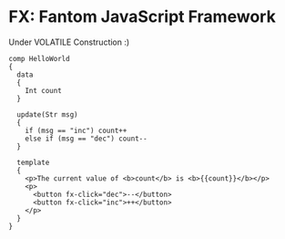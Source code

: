 # FX: Fantom JavaScript Framework

Under VOLATILE Construction :)

```fantom
comp HelloWorld
{
  data
  {
    Int count
  }

  update(Str msg)
  {
    if (msg == "inc") count++
    else if (msg == "dec") count--
  }

  template
  {
    <p>The current value of <b>count</b> is <b>{{count}}</b></p>
    <p>
      <button fx-click="dec">--</button>
      <button fx-click="inc">++</button>
    </p>
  }
}
```
